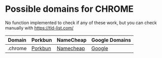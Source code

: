 # Possible domains for CHROME

No function implemented to check if any of these work, but you can check manually with https://tld-list.com/

| Domain | Porkbun | NameCheap | Google Domains |
|---|---|---|---|
| .chrome | [Porkbun](https://porkbun.com/checkout/search?prb=e814663da1&tlds=&idnLanguage=&search=search&q=.chrome) | [Namecheap](https://www.namecheap.com/domains/registration/results/?domain=.chrome) | [Google](https://domains.google.com/registrar/search?searchTerm=.chrome) |
